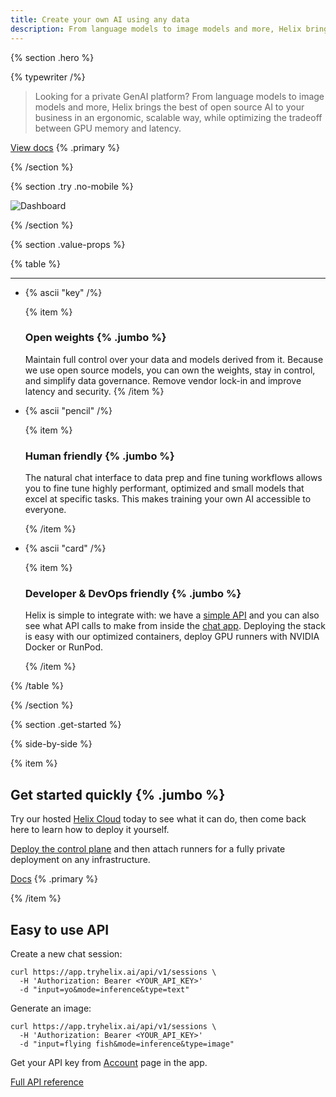 ```yaml
---
title: Create your own AI using any data
description: From language models to image models and more, Helix brings the best of open source AI to your business in an ergonomic, scalable way, while optimizing the tradeoff between GPU memory and latency.
---
```


{% section .hero %}

{% typewriter /%}

> Looking for a private GenAI platform? From language models to image models and more, Helix brings the best of open source AI to your business in an ergonomic, scalable way, while optimizing the tradeoff between GPU memory and latency.

[View docs](/docs/getting-started) {% .primary %}

{% /section %}

{% section .try .no-mobile %}

![Dashboard](/dashboard.png)

{% /section %}

{% section .value-props %}

{% table %}

---

- {% ascii "key" /%}

  {% item %}

  ### Open weights {% .jumbo %}

  Maintain full control over your data and models derived from it. Because we use open source models, you can own the weights, stay in control, and simplify data governance. Remove vendor lock-in and improve latency and security.
  {% /item %}

- {% ascii "pencil" /%}

  {% item %}

  ### Human friendly {% .jumbo %}

  The natural chat interface to data prep and fine tuning workflows allows you to fine tune highly performant, optimized and small models that excel at specific tasks. This makes training your own AI accessible to everyone.

  {% /item %}

- {% ascii "card" /%}

  {% item %}

  ### Developer &amp; DevOps friendly {% .jumbo %}

  Helix is simple to integrate with: we have a [simple API](/docs/api) and you can also see what API calls to make from inside the [chat app](https://app.tryhelix.ai/). Deploying the stack is easy with our optimized containers, deploy GPU runners with NVIDIA Docker or RunPod.

  {% /item %}

{% /table %}

{% /section %}

{% section .get-started %}

{% side-by-side %}

{% item %}

## Get started quickly {% .jumbo %}

Try our hosted [Helix Cloud](https://app.tryhelix.ai) today to see what it can do, then come back here to learn how to deploy it yourself.

[Deploy the control plane](/docs/control-plane/) and then attach runners for a fully private deployment on any infrastructure.

[Docs](/docs/) {% .primary %}

{% /item %}

## Easy to use API

Create a new chat session:

```shell
curl https://app.tryhelix.ai/api/v1/sessions \
  -H 'Authorization: Bearer <YOUR_API_KEY>'
  -d "input=yo&mode=inference&type=text"
```

Generate an image:

```shell
curl https://app.tryhelix.ai/api/v1/sessions \
  -H 'Authorization: Bearer <YOUR_API_KEY>'
  -d "input=flying fish&mode=inference&type=image"
```

Get your API key from [Account](https://app.tryhelix.ai/account) page in the app.

[Full API reference](/docs/api)